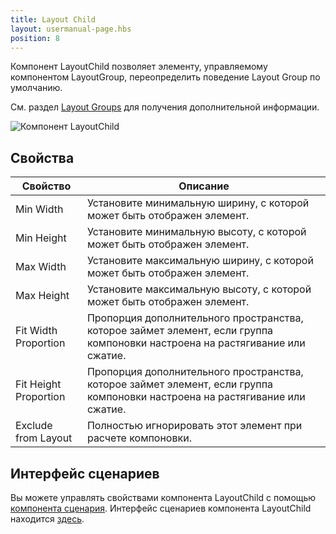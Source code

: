 ```yaml
---
title: Layout Child
layout: usermanual-page.hbs
position: 8
---
```


Компонент LayoutChild позволяет элементу, управляемому компонентом LayoutGroup, переопределить поведение Layout Group по умолчанию.

См. раздел [Layout Groups][0] для получения дополнительной информации.

![Компонент LayoutChild][1]

## Свойства

| Свойство              | Описание |
|-----------------------|-------------|
| Min Width             | Установите минимальную ширину, с которой может быть отображен элемент. |
| Min Height            | Установите минимальную высоту, с которой может быть отображен элемент. |
| Max Width             | Установите максимальную ширину, с которой может быть отображен элемент. |
| Max Height            | Установите максимальную высоту, с которой может быть отображен элемент. |
| Fit Width Proportion  | Пропорция дополнительного пространства, которое займет элемент, если группа компоновки настроена на растягивание или сжатие. |
| Fit Height Proportion | Пропорция дополнительного пространства, которое займет элемент, если группа компоновки настроена на растягивание или сжатие. |
| Exclude from Layout   | Полностью игнорировать этот элемент при расчете компоновки. |

## Интерфейс сценариев

Вы можете управлять свойствами компонента LayoutChild с помощью [компонента сценария][2]. Интерфейс сценариев компонента LayoutChild находится [здесь][3].

[0]: /user-manual/user-interface/layout-groups
[1]: /images/user-manual/scenes/components/component-layoutchild.png
[2]: /user-manual/packs/components/script
[3]: /api/pc.LayoutChildComponent.html
